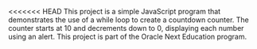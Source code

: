 <<<<<<< HEAD
This project is a simple JavaScript program that demonstrates the use of a while loop to create a countdown counter. The counter starts at 10 and decrements down to 0, displaying each number using an alert. This project is part of the Oracle Next Education program.
